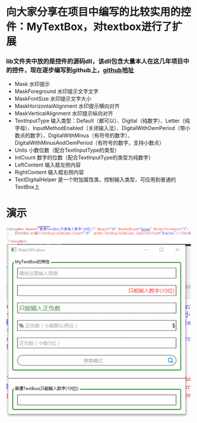 # 向大家分享在项目中编写的比较实用的控件：MyTextBox，对textbox进行了扩展
### lib文件夹中放的是控件的源码dll，该dll包含大量本人在这几年项目中的控件，现在逐步编写到github上，[github地址](https://github.com/y19890902q/MyWPFUI.git)
* Mask 水印提示
* MaskForeground 水印提示文字文字
* MaskFontSize 水印提示文字大小
* MaskHorizontalAlignment 水印提示横向对齐
* MaskVerticalAlignment 水印提示纵向对齐
* TextInputType 输入类型：Default（都可以）、Digital（纯数字）、Letter（纯字母）、InputMethodEnabled（关闭输入法）、DigitalWithOemPeriod（带小数点的数字）、DigitalWithMinus（有符号的数字）、DigitalWithMinusAndOemPeriod（有符号的数字，支持小数点）
* Units 小数位数（配合TextInputType的类型）
* IntCount 数字的位数（配合TextInputType的类型为纯数字）
* LeftContent 输入框左侧内容
* RightContent 输入框右侧内容
* TextDigitalHelper 是一个附加属性类，控制输入类型，可应用到普通的TextBox上


# 演示
![Mou icon](GIF/forex.png)
![Mou icon](GIF/GIF.gif)
